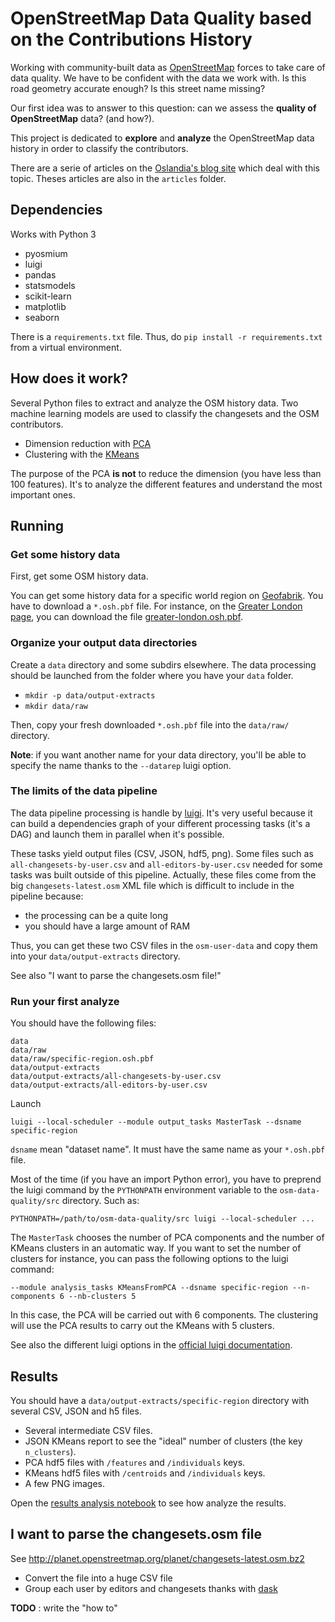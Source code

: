 # OpenStreetMap Data Quality based on the Contributions History

Working with community-built data as [OpenStreetMap](https://openstreetmap.org)
forces to take care of data quality. We have to be confident with the data we
work with. Is this road geometry accurate enough? Is this street name missing?

Our first idea was to answer to this question: can we assess the **quality of
OpenStreetMap** data? (and how?).

This project is dedicated to **explore** and **analyze** the OpenStreetMap data
history in order to classify the contributors.

There are a serie of articles on
the [Oslandia's blog site](http://oslandia.com/en/category/data/) which deal
with this topic. Theses articles are also in the `articles` folder.

## Dependencies

Works with Python 3

* pyosmium
* luigi
* pandas
* statsmodels
* scikit-learn
* matplotlib
* seaborn

There is a `requirements.txt` file. Thus, do `pip install -r requirements.txt`
from a virtual environment.

## How does it work?

Several Python files to extract and analyze the OSM history data. Two machine
learning models are used to classify the changesets and the OSM contributors.

* Dimension reduction with [PCA](https://en.wikipedia.org/wiki/Principal_component_analysis)
* Clustering with the [KMeans](https://en.wikipedia.org/wiki/K-means_clustering)

The purpose of the PCA **is not** to reduce the dimension (you have less than
100 features). It's to analyze the different features and understand the most
important ones.

## Running

### Get some history data

First, get some OSM history data.

You can get some history data for a specific world region
on [Geofabrik](http://download.geofabrik.de/). You have to download a
`*.osh.pbf` file. For instance, on
the [Greater London page](http://download.geofabrik.de/europe/great-britain/england/greater-london.html),
you can download the
file [greater-london.osh.pbf](http://download.geofabrik.de/europe/great-britain/england/greater-london.osh.pbf).

### Organize your output data directories

Create a `data` directory and some subdirs elsewhere. The data processing should
be launched from the folder where you have your `data` folder.

* `mkdir -p data/output-extracts`
* `mkdir data/raw`

Then, copy your fresh downloaded `*.osh.pbf` file into the `data/raw/`
directory.

**Note**: if you want another name for your data directory, you'll be able to
specify the name thanks to the `--datarep` luigi option.


### The limits of the data pipeline

The data pipeline processing is handle
by [luigi](http://luigi.readthedocs.io/). It's very useful because it can build
a dependencies graph of your different processing tasks (it's a DAG) and launch
them in parallel when it's possible.

These tasks yield output files (CSV, JSON, hdf5, png). Some files such as
`all-changesets-by-user.csv` and `all-editors-by-user.csv` needed for some tasks
was built outside of this pipeline. Actually, these files come from the big
`changesets-latest.osm` XML file which is difficult to include in the pipeline
because:

- the processing can be a quite long
- you should have a large amount of RAM

Thus, you can get these two CSV files in the `osm-user-data` and copy them into
your `data/output-extracts` directory.

See also "I want to parse the changesets.osm file!"

### Run your first analyze

You should have the following files:

```
data
data/raw
data/raw/specific-region.osh.pbf
data/output-extracts
data/output-extracts/all-changesets-by-user.csv
data/output-extracts/all-editors-by-user.csv
```

Launch

`luigi --local-scheduler --module output_tasks MasterTask --dsname specific-region`

`dsname` mean "dataset name". It must have the same name as your `*.osh.pbf`
file.

Most of the time (if you have an import Python error), you have to preprend the
luigi command by the `PYTHONPATH` environment variable to the
`osm-data-quality/src` directory. Such as:

`PYTHONPATH=/path/to/osm-data-quality/src luigi --local-scheduler ...`

The `MasterTask` chooses the number of PCA components and the number of KMeans
clusters in an automatic way. If you want to set the number of clusters for
instance, you can pass the following options to the luigi command:

`--module analysis_tasks KMeansFromPCA --dsname specific-region --n-components 6 --nb-clusters 5`

In this case, the PCA will be carried out with 6 components. The clustering will
use the PCA results to carry out the KMeans with 5 clusters.

See also the different luigi options in
the [official luigi documentation](http://luigi.readthedocs.io/en/stable/command_line.html).

## Results

You should have a `data/output-extracts/specific-region` directory with several
CSV, JSON and h5 files.

* Several intermediate CSV files.
* JSON KMeans report to see the "ideal" number of clusters (the key `n_clusters`).
* PCA hdf5 files with `/features` and `/individuals` keys.
* KMeans hdf5 files with `/centroids` and `/individuals` keys.
* A few PNG images.

Open the [results analysis notebook](./demo/results-analysis.ipynb) to see how
analyze the results.

## I want to parse the changesets.osm file

See http://planet.openstreetmap.org/planet/changesets-latest.osm.bz2

* Convert the file into a huge CSV file
* Group each user by editors and changesets thanks with [dask](https://github.com/dask/dask)

**TODO** : write the "how to"

